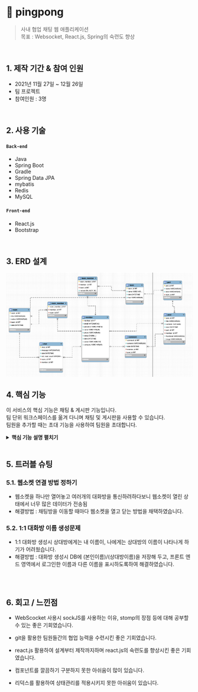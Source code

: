 # :pushpin: pingpong
>사내 협업 채팅 웹 애플리케이션  
>목표 : Websocket, React.js, Spring의 숙련도 향상
</br>

## 1. 제작 기간 & 참여 인원
- 2021년 11월 27일 ~ 12월 26일
- 팀 프로젝트
- 참여인원 : 3명

</br>

## 2. 사용 기술
#### `Back-end`
  - Java
  - Spring Boot
  - Gradle
  - Spring Data JPA
  - mybatis
  - Redis
  - MySQL
  
#### `Front-end`
  - React.js
  - Bootstrap

</br>

## 3. ERD 설계

 ![](https://github.com/hakyeonghoon1/pingpong/blob/main/docs/ERD.png)


## 4. 핵심 기능
이 서비스의 핵심 기능은 채팅 & 게시판 기능입니다.  
팀 단위 워크스페이스를 옮겨 다니며 채팅 및 게시판을 사용할 수 있습니다.  
팀원을 추가할 때는 초대 기능을 사용하여 팀원을 초대합니다.


<details>
<summary><b>핵심 기능 설명 펼치기</b></summary>
<div markdown="1">
 
### 4.1 채팅방 websocket 연결
 
 ![](https://github.com/hakyeonghoon1/pingpong/blob/main/docs/핵심기술채팅.png)
 [주요코드확인](https://github.com/hakyeonghoon1/pingpong-frontend/blob/main/frontend/src/component/Chat/Chat.js#L78)
 - 채팅방 클릭시 웹소켓을 연결합니다.
 - 다른 채팅방 클릭시 기존의 웹소켓의 연결을 끊고, 새로운 연결을 요청합니다.
 - 위의 방법을 선택한 이유 : 웹소켓을 하나만 연결해두고 채팅을 구현하려하니 채팅방을 들어가지 않아도 데이터 전송량이 많아져 이 문제를 해결하기 위함
 - sockJS 사용 이유 : SockJS를 적용해 WebSocket을 지원하지 않는 브라우저에서 서버와 클라이언트 간 통신 연결을 

 ### 4.2 초대장 전송(팀원 초대)
 
 ![](https://github.com/hakyeonghoon1/pingpong/blob/main/docs/%EC%B4%88%EB%8C%80%EC%9E%A5%20%EC%A0%84%EC%86%A1.png)
[주요코드확인1](https://github.com/hakyeonghoon1/pingpong/blob/main/src/main/java/com/douzone/pingpong/controller/api/ApiInviteController.java#L20)
[주요코드확인2](https://github.com/hakyeonghoon1/pingpong-frontend/blob/main/frontend/src/component/Main/InvitationList.js#L47)
 - 팀원 초대시 해당 팀의 아이디로 해당 멤버를 초대합니다.
 - 클라이언트 자신의 아이디로된 topic을 subscribe하고 있습니다.
 
### 4.3 채팅
![](https://github.com/hakyeonghoon1/pingpong/blob/main/docs/%EC%B1%84%ED%8C%85.png)
[주요코드확인](https://github.com/hakyeonghoon1/pingpong-frontend/blob/main/frontend/src/component/Chat/Chat.js#L157)
 - 채팅 입력시 publish하여 채팅을 전송
 
### 4.4 게시판 및 댓글을 활용한 의견공유 
![](https://github.com/hakyeonghoon1/pingpong/blob/main/docs/%EA%B2%8C%EC%8B%9C%ED%8C%90.png)
- 해당 게시물 클릭시 우측에 각 게시물의 댓글 리스트가 나타남
- 글의 작성자만 글을 삭제,수정할 수 있는 분기 처리
 
</div>
</details>

</br>

## 5. 트러블 슈팅

### 5.1. 웹소켓 연결 방법 정하기
- 웹소켓을 하나만 열어놓고 여러개의 대화방을 통신하려하다보니 웹소켓이 열린 상태에서 너무 많은 데이터가 전송됨
- 해결방법 : 채팅방을 이동할 때마다 웹소켓을 열고 닫는 방법을 채택하였습니다.

### 5.2. 1:1 대화방 이름 생성문제
- 1:1 대화방 생성시 상대방에게는 내 이름이, 나에게는 상대방의 이름이 나타나게 하기가 어려웠습니다.
- 해결방법 : 대화방 생성시 DB에 (본인이름)/(상대방이름)을 저장해 두고, 프론트 엔드 영역에서 로그인한 이름과 다른 이름을 표시하도록하여 해결하였습니다.


</br>


</br>

## 6. 회고 / 느낀점
>
- WebScocket 사용시 sockJS를 사용하는 이유, stomp의 장점 등에 대해 공부할 수 있는 좋은 기회였습니다.
- git을 활용한 팀원들간의 협업 능력을 수련시킨 좋은 기회였습니다.
- react.js 활용하여 설계부터 제작까지하며 react.js의 숙련도를 향상시킨 좋은 기회였습니다.

- 컴포넌트를 깔끔하기 구분하지 못한 아쉬움이 많이 있습니다.
- 리덕스를 활용하여 상태관리를 적용시키지 못한 아쉬움이 있습니다.

